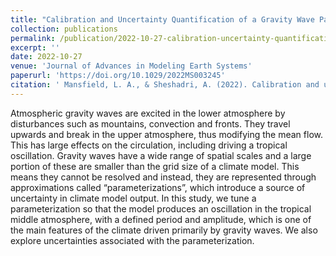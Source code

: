 ```yaml
---
title: "Calibration and Uncertainty Quantification of a Gravity Wave Parameterization: A Case Study of the Quasi-Biennial Oscillation in an Intermediate Complexity Climate Model"
collection: publications
permalink: /publication/2022-10-27-calibration-uncertainty-quantification
excerpt: ''
date: 2022-10-27
venue: 'Journal of Advances in Modeling Earth Systems'
paperurl: 'https://doi.org/10.1029/2022MS003245'
citation: ' Mansfield, L. A., & Sheshadri, A. (2022). Calibration and uncertainty quantification of a gravity wave parameterization: A case study of the Quasi-Biennial Oscillation in an intermediate complexity climate model. <i>Journal of Advances in Modeling Earth Systems</i>, 14, e2022MS003245. https://doi.org/10.1029/2022MS003245'
---
```


Atmospheric gravity waves are excited in the lower atmosphere by disturbances such as mountains, convection and fronts. They travel upwards and break in the upper atmosphere, thus modifying the mean flow. This has large effects on the circulation, including driving a tropical oscillation. Gravity waves have a wide range of spatial scales and a large portion of these are smaller than the grid size of a climate model. This means they cannot be resolved and instead, they are represented through approximations called “parameterizations”, which introduce a source of uncertainty in climate model output. In this study, we tune a parameterization so that the model produces an oscillation in the tropical middle atmosphere, with a defined period and amplitude, which is one of the main features of the climate driven primarily by gravity waves. We also explore uncertainties associated with the parameterization.

